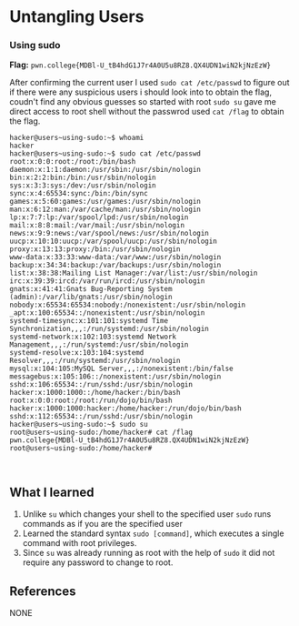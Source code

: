 # Untangling Users 

### Using sudo 

**Flag:** `pwn.college{MDBl-U_tB4hdG1J7r4A0U5u8RZ8.QX4UDN1wiN2kjNzEzW}`

After confirming the current user I used `sudo cat /etc/passwd` to figure out if there were any suspicious users i should look into to obtain the flag, coudn't find any obvious guesses so started with root `sudo su` gave me direct access to root shell without the passwrod used `cat /flag` to obtain the flag. 

```
hacker@users~using-sudo:~$ whoami 
hacker
hacker@users~using-sudo:~$ sudo cat /etc/passwd
root:x:0:0:root:/root:/bin/bash
daemon:x:1:1:daemon:/usr/sbin:/usr/sbin/nologin
bin:x:2:2:bin:/bin:/usr/sbin/nologin
sys:x:3:3:sys:/dev:/usr/sbin/nologin
sync:x:4:65534:sync:/bin:/bin/sync
games:x:5:60:games:/usr/games:/usr/sbin/nologin
man:x:6:12:man:/var/cache/man:/usr/sbin/nologin
lp:x:7:7:lp:/var/spool/lpd:/usr/sbin/nologin
mail:x:8:8:mail:/var/mail:/usr/sbin/nologin
news:x:9:9:news:/var/spool/news:/usr/sbin/nologin
uucp:x:10:10:uucp:/var/spool/uucp:/usr/sbin/nologin
proxy:x:13:13:proxy:/bin:/usr/sbin/nologin
www-data:x:33:33:www-data:/var/www:/usr/sbin/nologin
backup:x:34:34:backup:/var/backups:/usr/sbin/nologin
list:x:38:38:Mailing List Manager:/var/list:/usr/sbin/nologin
irc:x:39:39:ircd:/var/run/ircd:/usr/sbin/nologin
gnats:x:41:41:Gnats Bug-Reporting System (admin):/var/lib/gnats:/usr/sbin/nologin
nobody:x:65534:65534:nobody:/nonexistent:/usr/sbin/nologin
_apt:x:100:65534::/nonexistent:/usr/sbin/nologin
systemd-timesync:x:101:101:systemd Time Synchronization,,,:/run/systemd:/usr/sbin/nologin
systemd-network:x:102:103:systemd Network Management,,,:/run/systemd:/usr/sbin/nologin
systemd-resolve:x:103:104:systemd Resolver,,,:/run/systemd:/usr/sbin/nologin
mysql:x:104:105:MySQL Server,,,:/nonexistent:/bin/false
messagebus:x:105:106::/nonexistent:/usr/sbin/nologin
sshd:x:106:65534::/run/sshd:/usr/sbin/nologin
hacker:x:1000:1000::/home/hacker:/bin/bash
root:x:0:0:root:/root:/run/dojo/bin/bash
hacker:x:1000:1000:hacker:/home/hacker:/run/dojo/bin/bash
sshd:x:112:65534::/run/sshd:/usr/sbin/nologin
hacker@users~using-sudo:~$ sudo su 
root@users~using-sudo:/home/hacker# cat /flag
pwn.college{MDBl-U_tB4hdG1J7r4A0U5u8RZ8.QX4UDN1wiN2kjNzEzW}
root@users~using-sudo:/home/hacker# 



```

## What I learned

1. Unlike `su` which changes your shell to the specified user `sudo` runs commands as if you are the specified user
2. Learned the standard syntax `sudo [command]`, which executes a single command with root privileges.
3. Since `su` was already running as root with the help of `sudo`  it did not require any password to change to root.

## References

NONE
